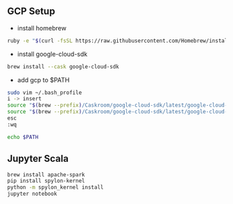 


## GCP Setup
- install homebrew
```sh
ruby -e "$(curl -fsSL https://raw.githubusercontent.com/Homebrew/install/master/install)"
```

- install google-cloud-sdk
```sh
brew install --cask google-cloud-sdk
```

- add gcp to $PATH
```sh
sudo vim ~/.bash_profile
i -> insert
source "$(brew --prefix)/Caskroom/google-cloud-sdk/latest/google-cloud-sdk/path.bash.inc"
source "$(brew --prefix)/Caskroom/google-cloud-sdk/latest/google-cloud-sdk/completion.bash.inc"
esc
:wq

echo $PATH

```

## Jupyter Scala
```sh
brew install apache-spark
pip install spylon-kernel
python -m spylon_kernel install
jupyter notebook
```
